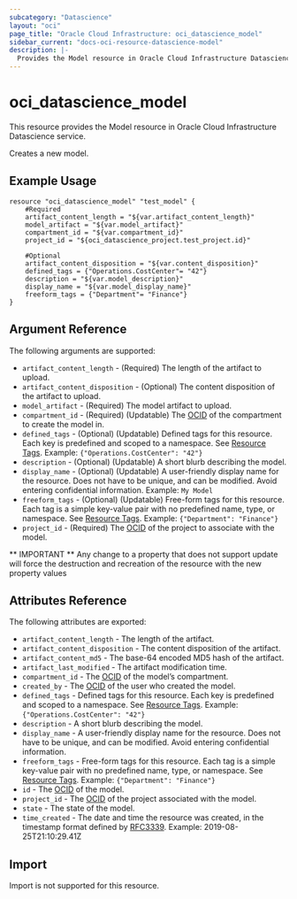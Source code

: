 ```yaml
---
subcategory: "Datascience"
layout: "oci"
page_title: "Oracle Cloud Infrastructure: oci_datascience_model"
sidebar_current: "docs-oci-resource-datascience-model"
description: |-
  Provides the Model resource in Oracle Cloud Infrastructure Datascience service
---
```


# oci_datascience_model
This resource provides the Model resource in Oracle Cloud Infrastructure Datascience service.

Creates a new model.

## Example Usage

```hcl
resource "oci_datascience_model" "test_model" {
	#Required
	artifact_content_length = "${var.artifact_content_length}"
    model_artifact = "${var.model_artifact}"
	compartment_id = "${var.compartment_id}"
	project_id = "${oci_datascience_project.test_project.id}"

	#Optional
	artifact_content_disposition = "${var.content_disposition}" 
	defined_tags = {"Operations.CostCenter"= "42"}
	description = "${var.model_description}"
	display_name = "${var.model_display_name}"
	freeform_tags = {"Department"= "Finance"}
}
```

## Argument Reference

The following arguments are supported:

* `artifact_content_length` - (Required) The length of the artifact to upload.
* `artifact_content_disposition` - (Optional) The content disposition of the artifact to upload.
* `model_artifact` - (Required) The model artifact to upload.
* `compartment_id` - (Required) (Updatable) The [OCID](https://docs.cloud.oracle.com/iaas/Content/API/Concepts/identifiers.htm) of the compartment to create the model in.
* `defined_tags` - (Optional) (Updatable) Defined tags for this resource. Each key is predefined and scoped to a namespace. See [Resource Tags](https://docs.cloud.oracle.com/iaas/Content/General/Concepts/resourcetags.htm).  Example: `{"Operations.CostCenter": "42"}` 
* `description` - (Optional) (Updatable) A short blurb describing the model.
* `display_name` - (Optional) (Updatable) A user-friendly display name for the resource. Does not have to be unique, and can be modified. Avoid entering confidential information. Example: `My Model` 
* `freeform_tags` - (Optional) (Updatable) Free-form tags for this resource. Each tag is a simple key-value pair with no predefined name, type, or namespace. See [Resource Tags](https://docs.cloud.oracle.com/iaas/Content/General/Concepts/resourcetags.htm). Example: `{"Department": "Finance"}` 
* `project_id` - (Required) The [OCID](https://docs.cloud.oracle.com/iaas/Content/API/Concepts/identifiers.htm) of the project to associate with the model.


** IMPORTANT **
Any change to a property that does not support update will force the destruction and recreation of the resource with the new property values

## Attributes Reference

The following attributes are exported:

* `artifact_content_length` - The length of the artifact.
* `artifact_content_disposition` - The content disposition of the artifact.
* `artifact_content_md5` - The base-64 encoded MD5 hash of the artifact.
* `artifact_last_modified` - The artifact modification time.
* `compartment_id` - The [OCID](https://docs.cloud.oracle.com/iaas/Content/API/Concepts/identifiers.htm) of the model’s compartment.
* `created_by` - The [OCID](https://docs.cloud.oracle.com/iaas/Content/API/Concepts/identifiers.htm) of the user who created the model.
* `defined_tags` - Defined tags for this resource. Each key is predefined and scoped to a namespace. See [Resource Tags](https://docs.cloud.oracle.com/iaas/Content/General/Concepts/resourcetags.htm).  Example: `{"Operations.CostCenter": "42"}` 
* `description` - A short blurb describing the model.
* `display_name` - A user-friendly display name for the resource. Does not have to be unique, and can be modified. Avoid entering confidential information.
* `freeform_tags` - Free-form tags for this resource. Each tag is a simple key-value pair with no predefined name, type, or namespace. See [Resource Tags](https://docs.cloud.oracle.com/iaas/Content/General/Concepts/resourcetags.htm). Example: `{"Department": "Finance"}` 
* `id` - The [OCID](https://docs.cloud.oracle.com/iaas/Content/API/Concepts/identifiers.htm) of the model.
* `project_id` - The [OCID](https://docs.cloud.oracle.com/iaas/Content/API/Concepts/identifiers.htm) of the project associated with the model.
* `state` - The state of the model.
* `time_created` - The date and time the resource was created, in the timestamp format defined by [RFC3339](https://tools.ietf.org/html/rfc3339). Example: 2019-08-25T21:10:29.41Z 

## Import

Import is not supported for this resource.

